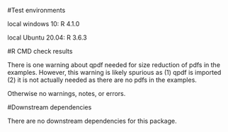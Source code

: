 #Test environments

local windows 10: R 4.1.0 

local Ubuntu 20.04: R 3.6.3

#R CMD check results

There is one warning about qpdf needed for size reduction of pdfs in the examples. However, this warning is likely spurious as (1) qpdf is imported (2) it is not actually needed as there are no pdfs in the examples. 

Otherwise no warnings, notes, or errors. 

#Downstream dependencies

There are no downstream dependencies for this package.